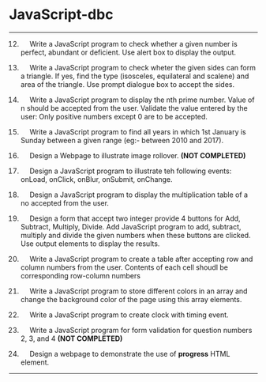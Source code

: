 # JavaScript-dbc

---

12. &emsp; Write a JavaScript program to check whether a given number is perfect, abundant or deficient. Use alert box to display the output.

13. &emsp; Write a JavaScript program to check wheter the given sides can form a triangle. If yes, find the type (isosceles, equilateral and scalene) and area of the triangle. Use prompt dialogue box to accept the sides.

14. &emsp; Write a JavaScript program to display the nth prime number. Value of n should be accepted from the user. Validate the value entered by the user: Only positive numbers except 0 are to be accepted.

15. &emsp; Write a JavaScript program to find all years in which 1st January is Sunday between a given range (eg:- between 2010 and 2017).

16. &emsp; Design a Webpage to illustrate image rollover. **(NOT COMPLETED)**

17. &emsp; Design a JavaScript program to illustrate teh following events: onLoad, onClick, onBlur, onSubmit, onChange.

18. &emsp; Design a JavaScript program to display the multiplication table of a no accepted from the user.

19. &emsp; Design a form that accept two integer provide 4 buttons for Add, Subtract, Multiply, Divide. Add JavaScript program to add, subtract, multiply and divide the given numbers when these buttons are clicked. Use output elements to display the results.

20. &emsp; Write a JavaScript program to create a table after accepting row and column numbers from the user. Contents of each cell shoudl be corresponding row-column numbers

21. &emsp; Write a JavaScript program to store different colors in an array and change the background color of the page using this array elements.

22. &emsp; Write a JavaScript program to create clock with timing event.

23. &emsp; Write a JavaScript program for form validation for question numbers 2, 3, and 4 **(NOT COMPLETED)**

24. &emsp; Design a webpage to demonstrate the use of **progress** HTML element.

---
